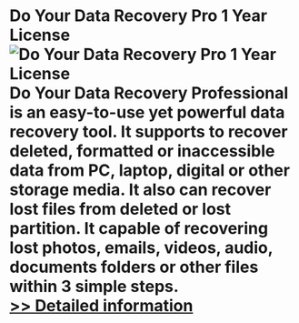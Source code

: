 # Do Your Data Recovery Pro 1 Year License<br />![Do Your Data Recovery Pro 1 Year License](https://mycommerce.akamaized.net/api/pimages/P300914769/BIG/300914769.PNG)<br />Do Your Data Recovery Professional is an easy-to-use yet powerful data recovery tool. It supports to recover deleted, formatted or inaccessible data from PC, laptop, digital or other storage media. It also can recover lost files from deleted or lost partition. It capable of recovering lost photos, emails, videos, audio, documents folders or other files within 3 simple steps.<br />[>> Detailed information](https://secure.shareit.com/shareit/product.html?productid=300914769&affiliateid=200057808)